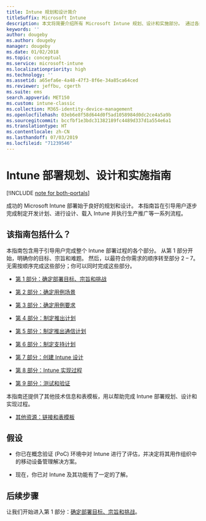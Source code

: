 ```yaml
---
title: Intune 规划和设计简介
titleSuffix: Microsoft Intune
description: 本文将简要介绍所有 Microsoft Intune 规划、设计和实施部分。 通过各类工具，可帮助你确定目标、用例场景和要求，创建推出和通信计划、支持、测试和验证计划。
keywords: ''
author: dougeby
ms.author: dougeby
manager: dougeby
ms.date: 01/02/2018
ms.topic: conceptual
ms.service: microsoft-intune
ms.localizationpriority: high
ms.technology: ''
ms.assetid: a65efa6e-4a48-47f3-8f6e-34a85ca64ced
ms.reviewer: jeffbu, cgerth
ms.suite: ems
search.appverid: MET150
ms.custom: intune-classic
ms.collection: M365-identity-device-management
ms.openlocfilehash: 03eb6e8f58d644d0f5ad1058984d0dc2ce4a5a9b
ms.sourcegitcommit: bccfbf1e3bdc31382189fc4489d337d1a554e6a1
ms.translationtype: HT
ms.contentlocale: zh-CN
ms.lasthandoff: 07/03/2019
ms.locfileid: "71239546"
---
```

# <a name="intune-deployment-planning-design-and-implementation-guide"></a>Intune 部署规划、设计和实施指南

[!INCLUDE [note for both-portals](./includes/note-for-both-portals.md)]

成功的 Microsoft Intune 部署始于良好的规划和设计。 本指南旨在引导用户逐步完成制定开发计划、进行设计、载入 Intune 并执行生产推广等一系列流程。

## <a name="whats-included-in-this-guide"></a>该指南包括什么？

本指南包含用于引导用户完成整个 Intune 部署过程的各个部分。 从第 1 部分开始，明确你的目标、宗旨和难题。 然后，以最符合你需求的顺序转至部分 2 – 7。 无需按顺序完成这些部分；你可以同时完成这些部分。

- [第 1 部分：确定部署目标、宗旨和挑战](planning-guide-deployment-goals.md)

- [第 2 部分：确定用例场景](planning-guide-scenarios.md)

- [第 3 部分：确定用例要求](planning-guide-requirements.md)

- [第 4 部分：制定推出计划](planning-guide-rollout-plan.md)

- [第 5 部分：制定推出通信计划](planning-guide-communication-plan.md)

- [第 6 部分：制定支持计划](planning-guide-support-plan.md)

- [第 7 部分：创建 Intune 设计](planning-guide-design.md)

- [第 8 部分：Intune 实现过程](planning-guide-onboarding.md)

- [第 9 部分：测试和验证](planning-guide-test-validation.md)

本指南还提供了其他技术信息和表模板，用以帮助完成 Intune 部署规划、设计和实现过程。

- [其他资源：链接和表模板](planning-guide-resources.md)

## <a name="assumptions"></a>假设

- 你已在概念验证 (PoC) 环境中对 Intune 进行了评估，并决定将其用作组织中的移动设备管理解决方案。

- 现在，你已对 Intune 及其功能有了一定的了解。

## <a name="next-steps"></a>后续步骤

让我们开始进入第 1 部分：[确定部署目标、宗旨和挑战](planning-guide-deployment-goals.md)。
